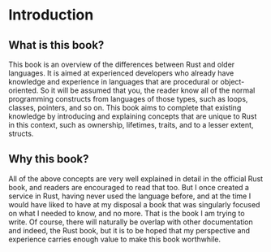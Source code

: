 # Introduction

## What is this book?

This book is an overview of the differences between Rust and older languages. It is aimed at experienced developers who already have knowledge and experience in languages that are procedural or object-oriented. So it will be assumed that you, the reader know all of the normal programming constructs from languages of those types, such as loops, classes, pointers, and so on. This book aims to complete that existing knowledge by introducing and explaining concepts that are unique to Rust in this context, such as ownership, lifetimes, traits, and to a lesser extent, structs.

## Why this book?

All of the above concepts are very well explained in detail in the official Rust book, and readers are encouraged to read that too. But I once created a service in Rust, having never used the language before, and at the time I would have liked to have at my disposal a book that was singularly focused on what I needed to know, and no more. That is the book I am trying to write. Of course, there will naturally be overlap with other documentation and indeed, the Rust book, but it is to be hoped that my perspective and experience carries enough value to make this book worthwhile.
